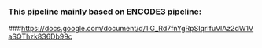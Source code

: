 ### This pipeline mainly based on ENCODE3 pipeline:
###https://docs.google.com/document/d/1lG_Rd7fnYgRpSIqrIfuVlAz2dW1VaSQThzk836Db99c
